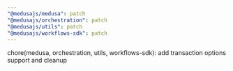 ```yaml
---
"@medusajs/medusa": patch
"@medusajs/orchestration": patch
"@medusajs/utils": patch
"@medusajs/workflows-sdk": patch
---
```


chore(medusa, orchestration, utils, workflows-sdk): add transaction options support and cleanup
